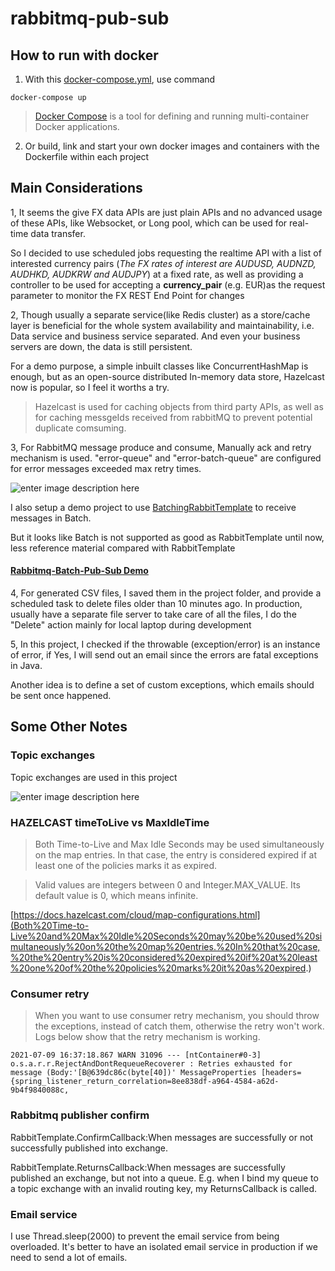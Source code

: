 # rabbitmq-pub-sub


 

## How to run with docker

1. With this [docker-compose.yml](https://github.com/vikki-xiaohua/rabbitmq-pub-sub/blob/main/docker-compose.yml), use command

```
docker-compose up
```

>  [Docker Compose](https://docs.docker.com/compose/) is a tool for defining and running multi-container Docker applications.

2. Or build, link and start your own docker images and containers with the Dockerfile within each project

  
## Main Considerations

1, It seems the give FX data APIs are just plain APIs and no advanced usage of these APIs, like Websocket, or Long pool, which can be used for real-time data transfer.

So I decided to use scheduled jobs requesting the realtime API with a list of interested currency pairs (*The FX rates of interest are AUDUSD, AUDNZD, AUDHKD, AUDKRW and AUDJPY*) at a fixed rate, as well as providing a controller to be used for accepting a **currency_pair** (e.g. EUR)as the request parameter to monitor the FX REST End Point for changes

2, Though usually a separate service(like Redis cluster) as a store/cache layer is beneficial for the whole system availability and maintainability, i.e. Data service and business service separated. And even your business servers are down, the data is still persistent.

For a demo purpose, a simple inbuilt classes like ConcurrentHashMap is enough, but as an open-source distributed In-memory data store, Hazelcast now is popular, so I feel it worths a try.

> Hazelcast is used for caching objects from third party APIs, as well as for caching messgeIds received from rabbitMQ to prevent potential duplicate comsuming.

3, For RabbitMQ message produce and consume, Manually ack and retry mechanism is used.  "error-queue" and "error-batch-queue"  are configured for error messages exceeded max retry times.

![enter image description here](https://drive.google.com/file/d/1Kk9E_n72pUOiXCW14fZ9drin2yyrzRkS/view?usp=sharing)

I also setup a demo project to use [BatchingRabbitTemplate](https://docs.spring.io/spring-amqp/docs/current/api/org/springframework/amqp/rabbit/core/BatchingRabbitTemplate.html) to receive messages in Batch.

But it looks like Batch is not supported as good as RabbitTemplate until now, less reference material compared with RabbitTemplate

#### [Rabbitmq-Batch-Pub-Sub Demo](https://github.com/vikki-xiaohua/rabbitmq-batch-pub-sub)

4, For generated CSV files, I saved them in the project folder, and provide a scheduled task to delete files older than 10 minutes ago. In production, usually have a separate file server to take care of all the files, I do the "Delete" action mainly for local laptop during development

5, In this  project, I checked if the throwable (exception/error) is an instance of error, if Yes, I will send out an email since the errors are fatal exceptions in Java.

Another idea is to define a set of custom exceptions, which emails should be sent once happened.


## Some Other Notes

### Topic exchanges

Topic exchanges are used in this project

![enter image description here](https://drive.google.com/file/d/11BBeh8qF8IlJHUPX6pcO5gym1eicfejM/view?usp=sharing)

### HAZELCAST timeToLive vs MaxIdleTime

> Both Time-to-Live and Max Idle Seconds may be used simultaneously on the map entries. In that case, the entry is considered expired if at least one of the policies marks it as expired.

> Valid values are integers between 0 and Integer.MAX_VALUE. Its default value is 0, which means infinite.

[https://docs.hazelcast.com/cloud/map-configurations.html](Both%20Time-to-Live%20and%20Max%20Idle%20Seconds%20may%20be%20used%20simultaneously%20on%20the%20map%20entries.%20In%20that%20case,%20the%20entry%20is%20considered%20expired%20if%20at%20least%20one%20of%20the%20policies%20marks%20it%20as%20expired.)

### Consumer retry

> When you want to use consumer retry mechanism, you should throw the exceptions, instead of catch them, otherwise the retry won't work. Logs below show that the retry mechanism is working.
```
2021-07-09 16:37:18.867 WARN 31096 --- [ntContainer#0-3] o.s.a.r.r.RejectAndDontRequeueRecoverer : Retries exhausted for message (Body:'[B@639dc86c(byte[40])' MessageProperties [headers={spring_listener_return_correlation=8ee838df-a964-4584-a62d-9b4f9840088c,
```

### Rabbitmq publisher confirm

RabbitTemplate.ConfirmCallback:When messages are successfully or not successfully published into exchange.

RabbitTemplate.ReturnsCallback:When messages are successfully published an exchange, but not into a queue. E.g. when I bind my queue to a topic exchange with an invalid routing key, my ReturnsCallback is called.

### Email service

I use Thread.sleep(2000) to prevent the email service from being overloaded. It's better to have an isolated email service in production if we need to send a lot of emails.